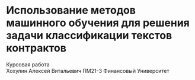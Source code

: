 # Использование методов машинного обучения для решения задачи классификации текстов контрактов

Курсовая работа \
Хохулин Алексей Витальевич ПМ21-3 Финансовый Университет
